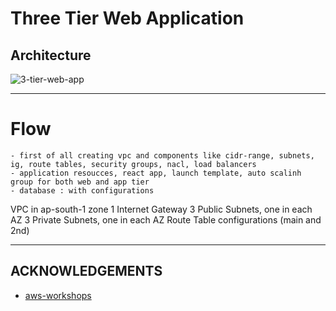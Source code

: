 # **Three Tier Web Application**

## **Architecture**
![3-tier-web-app](https://github.com/user-attachments/assets/14ff9066-3b77-4ad8-8362-8272eafb25cd)

---
# Flow
    - first of all creating vpc and components like cidr-range, subnets, ig, route tables, security groups, nacl, load balancers
    - application resoucces, react app, launch template, auto scalinh group for both web and app tier
    - database : with configurations

VPC in ap-south-1 zone
1 Internet Gateway
3 Public Subnets, one in each AZ
3 Private Subnets, one in each AZ
Route Table configurations (main and 2nd)


---
## **ACKNOWLEDGEMENTS**
- [aws-workshops](https://github.com/aws-samples/aws-three-tier-web-architecture-workshop)